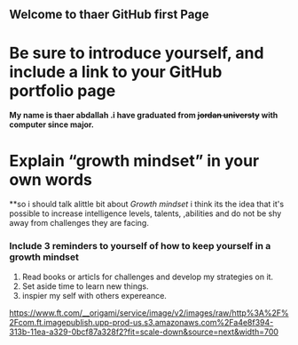 ## Welcome to **thaer** GitHub first Page

# Be sure to introduce yourself, and include a link to your GitHub portfolio page


**My name is thaer abdallah .i have graduated from ~~jordan universty~~ with computer since major.**

# Explain “growth mindset” in your own words

**so i should talk alittle bit about _Growth mindset_ i think its the idea that it's possible to increase intelligence levels, talents, ,abilities and do not be shy away from challenges they are facing.


### Include 3 reminders to yourself of how to keep yourself in a growth mindset

1.  Read books or articls for challenges and develop my strategies on it.
2.  Set aside time to learn new things.
3.  inspier my self with others expereance.

https://www.ft.com/__origami/service/image/v2/images/raw/http%3A%2F%2Fcom.ft.imagepublish.upp-prod-us.s3.amazonaws.com%2Fa4e8f394-313b-11ea-a329-0bcf87a328f2?fit=scale-down&source=next&width=700

